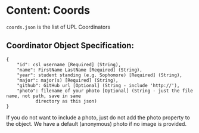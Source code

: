 # Content: Coords

`coords.json` is the list of UPL Coordinators

## Coordinator Object Specification:

```
{
    "id": csl username [Required] (String),
    "name": FirstName LastName [Required] (String),
    "year": student standing (e.g. Sophomore) [Required] (String),
    "major": major(s) [Required] (String),
    "github": GitHub url [Optional] (String - include 'http://'),
    "photo": filename of your photo [Optional] (String - just the file name, not path, save in same
           directory as this json)
}
```

If you do not want to include a photo, just do not add the photo property to
the object. We have a default (anonymous) photo if no image is provided.
